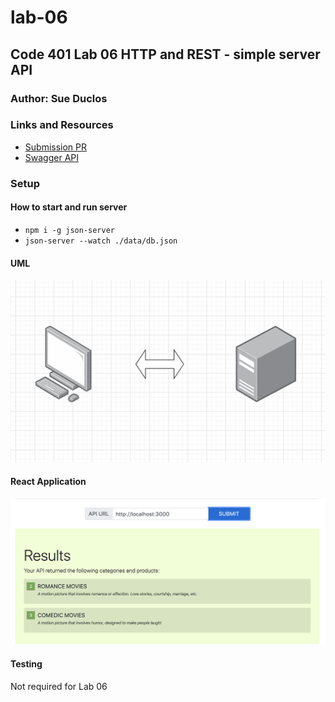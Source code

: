 # lab-06
## Code 401 Lab 06 HTTP and REST - simple server API

### Author: Sue Duclos

### Links and Resources

- [Submission PR](https://github.com/sueduclos-401-advanced-javascript/lab-06/pull/1)
- [Swagger API](https://app.swaggerhub.com/apis-docs/sueduclos/lab-06API/0.1)

### Setup

#### How to start and run server

- `npm i -g json-server`
- `json-server --watch ./data/db.json`

#### UML

![UML](./assets/UMLLab06.png)

#### React Application

![ReactPass](./assets/reactpass.png)

#### Testing
Not required for Lab 06
